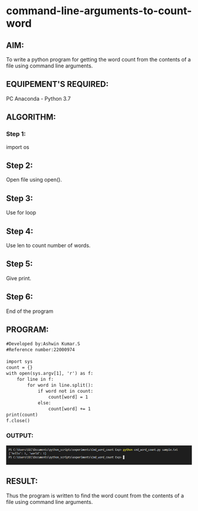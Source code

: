 # command-line-arguments-to-count-word
## AIM:
To write a python program for getting the word count from the contents of a file using command line arguments.
## EQUIPEMENT'S REQUIRED: 
PC
Anaconda - Python 3.7
## ALGORITHM: 
### Step 1:
import os

## Step 2: 
Open file using open().

## Step 3:
 Use for loop

## Step 4: 
Use len to count number of words.

## Step 5:
 Give print.

## Step 6: 
End of the program



## PROGRAM:
```
#Developed by:Ashwin Kumar.S
#Reference number:22000974

import sys
count = {}
with open(sys.argv[1], 'r') as f:
    for line in f:
        for word in line.split():
            if word not in count:
                count[word] = 1
            else:
                count[word] += 1
print(count)
f.close()
```

### OUTPUT:
![output](./output1.png)




## RESULT:
Thus the program is written to find the word count from the contents of a file using command line arguments.
